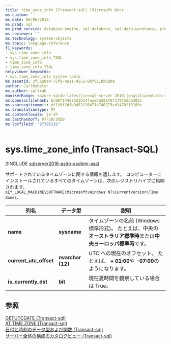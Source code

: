 ```yaml
---
title: time_zone_info (Transact-sql) |Microsoft Docs
ms.custom: ''
ms.date: 08/06/2018
ms.prod: sql
ms.prod_service: database-engine, sql-database, sql-data-warehouse, pdw
ms.reviewer: ''
ms.technology: system-objects
ms.topic: language-reference
f1_keywords:
- sys.time_zone_info
- sys.time_zone_info_TSQL
- time_zone_info
- time_zone_info_TSQL
helpviewer_keywords:
- sys.time_zone_info system table
ms.assetid: 3f51a9a4-75f8-4a11-9552-8bf6118b68da
author: CarlRabeler
ms.author: carlrab
monikerRange: =azure-sqldw-latest||>=sql-server-2016||=sqlallproducts-allversions||>=sql-server-linux-2017||=azuresqldb-mi-current
ms.openlocfilehash: bc96f144e7b23b54faae5a58bf6f17975daa305c
ms.sourcegitcommit: df1f0f2dfb9452f16471e740273cd1478ff3100c
ms.translationtype: MT
ms.contentlocale: ja-JP
ms.lasthandoff: 07/29/2020
ms.locfileid: "87395218"
---
```

# <a name="systime_zone_info-transact-sql"></a>sys.time_zone_info (Transact-SQL)
[!INCLUDE [sqlserver2016-asdb-asdbmi-asa](../../includes/applies-to-version/sqlserver2016-asdb-asdbmi-asa.md)]

  サポートされているタイムゾーンに関する情報を返します。 コンピューターにインストールされているすべてのタイムゾーンは、次のレジストリハイブに格納されます。  
`KEY_LOCAL_MACHINE\SOFTWARE\Microsoft\Windows NT\CurrentVersion\Time Zones`.  
  
|列名|データ型|説明|  
|-----------------|---------------|-----------------|  
|**name**|**sysname**|タイムゾーンの名前 (Windows 標準形式)。 たとえば、中央の**オーストラリア標準時**または**中央ヨーロッパ標準時**です。|  
|**current_utc_offset**|**nvarchar (12)**|UTC への現在のオフセット。 たとえば、 **+ 01:00**や **-07:00**のようになります。|  
|**is_currently_dst**|**bit**|現在夏時間を観察している場合は True。|  
  
## <a name="see-also"></a>参照  
 [GETUTCDATE &#40;Transact-sql&#41;](../../t-sql/functions/getutcdate-transact-sql.md)   
 [AT TIME ZONE &#40;Transact-sql&#41;](../../t-sql/queries/at-time-zone-transact-sql.md)   
 [日付と時刻のデータ型および関数 &#40;Transact-sql&#41;](../../t-sql/functions/date-and-time-data-types-and-functions-transact-sql.md)   
 [サーバー全体の構成のカタログビュー &#40;Transact-sql&#41;](../../relational-databases/system-catalog-views/server-wide-configuration-catalog-views-transact-sql.md)  
